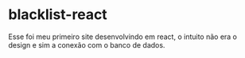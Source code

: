 # blacklist-react
 
Esse foi meu primeiro site desenvolvindo em react, o intuito não era o design e sim a conexão com o banco de dados.
